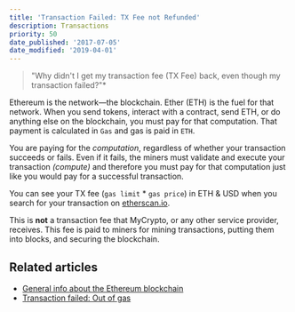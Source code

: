```yaml
---
title: 'Transaction Failed: TX Fee not Refunded'
description: Transactions
priority: 50
date_published: '2017-07-05'
date_modified: '2019-04-01'
---
```


> "Why didn't I get my transaction fee (TX Fee) back, even though my transaction failed?"*

Ethereum is the network—the blockchain. Ether (ETH) is the fuel for that network. When you send tokens, interact with a contract, send ETH, or do anything else on the blockchain, you must pay for that computation. That payment is calculated in `Gas` and gas is paid in `ETH`.

You are paying for the *computation*, regardless of whether your transaction succeeds or fails. Even if it fails, the miners must validate and execute your transaction *(compute)* and therefore you must pay for that computation just like you would pay for a successful transaction.

You can see your TX fee (`gas limit` * `gas price`) in ETH & USD when you search for your transaction on [etherscan.io](https://etherscan.io/tx/0xd0790ea27df12a3b4ce026ee2ffc7402c30cf7d988eef17b5c1d899c52a70b67).

This is **not** a transaction fee that MyCrypto, or any other service provider, receives. This fee is paid to miners for mining transactions, putting them into blocks, and securing the blockchain.

## Related articles

* [General info about the Ethereum blockchain](/general-knowledge/ethereum-blockchain)
* [Transaction failed: Out of gas](/troubleshooting/sending/transaction-failed-out-of-gas)
